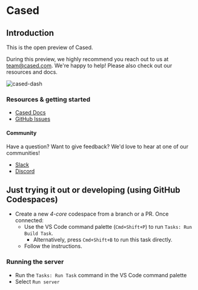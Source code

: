 # Cased

## Introduction

This is the open preview of Cased.

During this preview, we highly recommend you reach out to us at team@cased.com. We're happy
to help! Please also check out our resources and docs.

![cased-dash](https://user-images.githubusercontent.com/126905/216887655-2a632271-6154-465c-9d64-782b00a05bf3.png)

### Resources & getting started

- [Cased Docs](https://docs.cased.com)
- [GitHub Issues](https://github.com/cased/shell/issues)

#### Community

Have a question? Want to give feedback? We'd love to hear at one of our communities!

- [Slack](https://join.slack.com/t/cased-workspace/shared_invite/zt-1oq9zhot2-8wQfhLm7jcsk~KpxaEeNpg)
- [Discord](https://discord.gg/kHX9YUGkcK)

## Just trying it out or developing (using GitHub Codespaces)

- Create a new _4-core_ codespace from a branch or a PR. Once connected:
  - Use the VS Code command palette (`Cmd+Shift+P`) to run `Tasks: Run Build Task`.
    - Alternatively, press `Cmd+Shift+B` to run this task directly.
  - Follow the instructions.

### Running the server

- Run the `Tasks: Run Task` command in the VS Code command palette
- Select `Run server`
